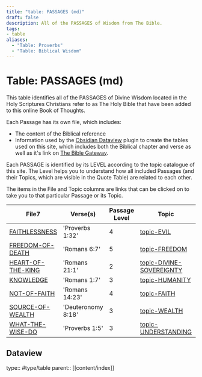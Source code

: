 ```yaml
---
title: "table: PASSAGES (md)"
draft: false
description: All of the PASSAGES of Wisdom from The Bible.
tags:
- table
aliases:
  - "Table: Proverbs"
  - "Table: Biblical Wisdom"
---
```

# Table: PASSAGES (md)
This table identifies all of the PASSAGES of Divine Wisdom located in the Holy Scriptures Christians refer to as The Holy Bible that have been added to this online Book of Thoughts.

Each Passage has its own file, which includes:
- The content of the Biblical reference
- Information used by the [Obsidian Dataview](https://blacksmithgu.github.io/obsidian-dataview/) plugin to create the tables used on this site, which includes both the Biblical chapter and verse as well as it's link on [The Bible Gateway](https://www.biblegateway.com/).

Each PASSAGE is identified by its LEVEL according to the topic catalogue of this site. The Level helps you to understand how all included Passages (and their Topics, which are visible in the Quote Table) are related to each other.

The items in the File and Topic columns are links that can be clicked on to take you to that particular Passage or its Topic.

|File7|Verse(s)|Passage Level|Topic|Topic Level|
|---|---|---|---|---|
|[FAITHLESSNESS](/BIBLE/FAITHLESSNESS.md)|'Proverbs 1:32'|4|[topic-EVIL](/TOPICS/topic-EVIL.md)|4|
|[FREEDOM-OF-DEATH](/BIBLE/FREEDOM-OF-DEATH.md)|'Romans 6:7'|5|[topic-FREEDOM](/TOPICS/topic-FREEDOM.md)|5|
|[HEART-OF-THE-KING](/BIBLE/HEART-OF-THE-KING.md)|'Romans 21:1'|2|[topic-DIVINE-SOVEREIGNTY](/TOPICS/topic-DIVINE-SOVEREIGNTY.md)|2|
|[KNOWLEDGE](/BIBLE/KNOWLEDGE.md)|'Romans 1:7'|3|[topic-HUMANITY](/TOPICS/topic-HUMANITY.md)|3|
|[NOT-OF-FAITH](/BIBLE/NOT-OF-FAITH.md)|'Romans 14:23'|4|[topic-FAITH](/TOPICS/topic-FAITH.md)|4|
|[SOURCE-OF-WEALTH](/BIBLE/SOURCE-OF-WEALTH.md)|'Deuteronomy 8:18'|3|[topic-WEALTH](/TOPICS/topic-WEALTH.md)|3|
|[WHAT-THE-WISE-DO](/BIBLE/WHAT-THE-WISE-DO.md)|'Proverbs 1:5'|3|[topic-UNDERSTANDING](/TOPICS/topic-UNDERSTANDING.md)|3|

## Dataview
type:: #type/table
parent:: [[content/index]]